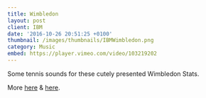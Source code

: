 ```yaml
---
title: Wimbledon
layout: post
client: IBM
date: '2016-10-26 20:51:25 +0100'
thumbnail: /images/thumbnails/IBMWimbledon.png
category: Music
embed: https://player.vimeo.com/video/103219202
---
```


Some  tennis sounds for these cutely presented Wimbledon Stats.

More [here](https://vimeo.com/103220958) &amp; [here](https://vimeo.com/103219201).

